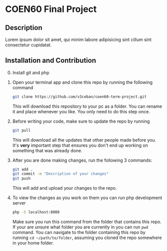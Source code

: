 # COEN60 Final Project

## Description

Lorem ipsum dolor sit amet, qui minim labore adipisicing
sint cillum sint consectetur cupidatat.

## Installation and Contribution

0. Install git and php

1. Open your terminal app and clone this repo by running the following command

   ```bash
   git clone https://github.com/v3ceban/coen60-term-project.git
   ```

   This will download this repository to your pc as a folder. You can rename it
   and place whenever you like. You only need to do this step once.

2. Before writing your code, make sure to update the repo by running

   ```bash
   git pull
   ```

   This will download all the updates that other people made before you. It's **very**
   important step that ensures you don't end up working on something that was
   already done.

3. After you are done making changes, run the following 3 commands:

   ```bash
   git add .
   git commit -m "Description of your changes"
   git push
   ```

   This will add and upload your changes to the repo.

4. To view the changes as you work on them you can run php development server

   ```bash
   php -S localhost:8080
   ```

   Make sure you run this command from the folder that contains this repo.
   If your are unsure what folder you are currently in you can run `pwd` command.
   You can navigate to the folder containing this repo by running `cd ~/path/to/folder`,
   assuming you cloned the repo somewhere in your home folder.
